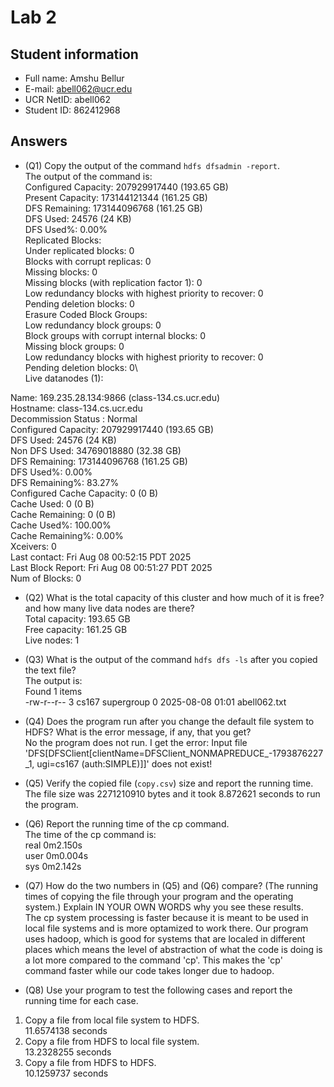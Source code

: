 # Lab 2

## Student information

* Full name: Amshu Bellur
* E-mail: abell062@ucr.edu
* UCR NetID: abell062
* Student ID: 862412968

## Answers

* (Q1) Copy the output of the command `hdfs dfsadmin -report`.\
  The output of the command is:\
Configured Capacity: 207929917440 (193.65 GB)\
Present Capacity: 173144121344 (161.25 GB)\
DFS Remaining: 173144096768 (161.25 GB)\
DFS Used: 24576 (24 KB)\
DFS Used%: 0.00%\
Replicated Blocks:\
        Under replicated blocks: 0\
        Blocks with corrupt replicas: 0\
        Missing blocks: 0\
        Missing blocks (with replication factor 1): 0\
        Low redundancy blocks with highest priority to recover: 0\
        Pending deletion blocks: 0\
Erasure Coded Block Groups: \
        Low redundancy block groups: 0\
        Block groups with corrupt internal blocks: 0\
        Missing block groups: 0\
        Low redundancy blocks with highest priority to recover: 0\
        Pending deletion blocks: 0\                                                                              
Live datanodes (1):                                                                                                             
                                                                                                                                
Name: 169.235.28.134:9866 (class-134.cs.ucr.edu)                                                                                
Hostname: class-134.cs.ucr.edu                                                                                                  
Decommission Status : Normal                                                                                                    
Configured Capacity: 207929917440 (193.65 GB)                                                                                   
DFS Used: 24576 (24 KB)                                                                                                         
Non DFS Used: 34769018880 (32.38 GB)                                                                                            
DFS Remaining: 173144096768 (161.25 GB)                                                                                         
DFS Used%: 0.00%                                                                                                                
DFS Remaining%: 83.27%                                                                                                          
Configured Cache Capacity: 0 (0 B)                                                                                              
Cache Used: 0 (0 B)                                                                                                             
Cache Remaining: 0 (0 B)                                                                                                        
Cache Used%: 100.00%                                                                                                            
Cache Remaining%: 0.00%                                                                                                         
Xceivers: 0                                                                                                                     
Last contact: Fri Aug 08 00:52:15 PDT 2025                                                                                      
Last Block Report: Fri Aug 08 00:51:27 PDT 2025                                                                                 
Num of Blocks: 0 

* (Q2) What is the total capacity of this cluster and how much of it is free? and how many live data nodes are there?\
  Total capacity: 193.65 GB\
  Free capacity: 161.25 GB\
  Live nodes: 1

* (Q3) What is the output of the command `hdfs dfs -ls` after you copied the text file?\
  The output is:\
  Found 1 items                                                                                                                   
-rw-r--r--   3 cs167 supergroup          0 2025-08-08 01:01 abell062.txt  

* (Q4) Does the program run after you change the default file system to HDFS? What is the error message, if any, that you get?\
  No the program does not run. I get the error: 
  Input file 'DFS[DFSClient[clientName=DFSClient_NONMAPREDUCE_-1793876227_1, ugi=cs167 (auth:SIMPLE)]]' does not exist!

* (Q5) Verify the copied file (`copy.csv`) size and report the running time.\
  The file size was 2271210910 bytes and it took 8.872621 seconds to run the program.

* (Q6) Report the running time of the cp command.\
  The time of the cp command is:\
  real    0m2.150s\
  user    0m0.004s\
  sys     0m2.142s

* (Q7) How do the two numbers in (Q5) and (Q6) compare? (The running times of copying the file through your program and the operating system.) Explain IN YOUR OWN WORDS why you see these results.\
  The cp system processing is faster because it is meant to be used in local file systems and is more optamized to work there. Our program uses hadoop, which is good for systems that are localed in different places which means the level of abstraction of what the code is doing is a lot more compared to the command 'cp'. This makes the 'cp' command faster while our code takes longer due to hadoop. 

* (Q8) Use your program to test the following cases and report the running time for each case.
1) Copy a file from local file system to HDFS.\
   11.6574138 seconds
3) Copy a file from HDFS to local file system.\
   13.2328255 seconds
4) Copy a file from HDFS to HDFS.\
   10.1259737 seconds
